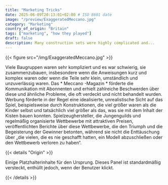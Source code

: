 ```yaml
---
title: "Marketing Tricks"
date: 2025-06-09T20:13:01+02:00 # ISO 8601 date
image: "/preview/ExaggeratedMeccano.jpg"
category: "Marketing"
country_of_origin: "Britain"
tags: ["marketing", "how they played"]
draft: false
description: Many construction sets were highly complicated and...
---
```




{{< figure src="/img/ExaggeratedMeccano.jpg" >}}

Viele Baugruppen waren sehr kompliziert und es war schwierig, sie zusammenzubauen, insbesondere wenn die Anweisungen kurz und komplex waren oder wenn die Teile sehr klein, umständlich und unzuverlässig waren. Das * Meccano -Magazin * förderte die Kommunikation mit Abonnenten und erhielt zahlreiche Beschwerden über diese und ähnliche Probleme, die oft verdeckt und nicht behandelt wurden. Werbung förderte in der Regel eine idealisierte, unrealistische Sicht auf das Spiel, beispielsweise durch Konstruktionen, die viel größer waren als die Kinder selbst und tatsächlich viel größer als das, was sie mit dem Inhalt der Kisten bauen konnten. Spielzeughersteller, die Jungenguilds und regelmäßig organisierte Wettbewerbe mit attraktiven Preisen, veröffentlichten Berichte über diese Wettbewerbe, die den Triumph und die Begeisterung der Gewinner betonten, während sie nicht die Enttäuschung über „die vielen, die es nie geschafft hatten, ein Modell abzuschließen oder den Wettbewerb verloren zu haben“.

{{< details "Origin" >}}

Einige Platzhalterinhalte für den Ursprung. Dieses Panel ist standardmäßig versteckt, enthüllt jedoch, wenn der Benutzer klickt.

{{< /details >}}

